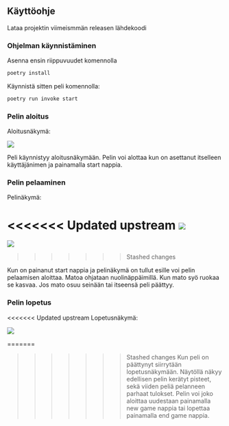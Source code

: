 ## Käyttöohje

Lataa projektin viimeismmän releasen lähdekoodi

### Ohjelman käynnistäminen

Asenna ensin riippuvuudet komennolla

```bash
poetry install
```
Käynnistä sitten peli komennolla:

```bash
poetry run invoke start
```
### Pelin aloitus

Aloitusnäkymä:

![](https://github.com/sannilatvala/ot-harjoitustyo/assets/119106675/3e44eb7e-40a3-4082-becc-09d3bd93a5d0)

Peli käynnistyy aloitusnäkymään. Pelin voi alottaa kun on asettanut itselleen käyttäjänimen ja painamalla start nappia.

### Pelin pelaaminen

Pelinäkymä:

<<<<<<< Updated upstream
![](https://github.com/sannilatvala/ot-harjoitustyo/assets/119106675/f667ebd8-9207-4ca0-b9b4-65f5c480f0d3)
=======
![](https://github.com/sannilatvala/ot-harjoitustyo/assets/119106675/bc63426a-d865-4003-931e-04ad88abf97f)
>>>>>>> Stashed changes

Kun on painanut start nappia ja pelinäkymä on tullut esille voi pelin pelaamisen aloittaa. Matoa ohjataan nuolinäppäimillä. Kun mato syö ruokaa se kasvaa. Jos mato osuu seinään tai itseensä peli päättyy.

### Pelin lopetus

<<<<<<< Updated upstream
Lopetusnäkymä:

![](https://github.com/sannilatvala/ot-harjoitustyo/assets/119106675/f6746bf8-90fc-4d0c-b365-04ed105b5005)

=======
>>>>>>> Stashed changes
Kun peli on päättynyt siirrytään lopetusnäkymään. Näytöllä näkyy edellisen pelin kerätyt pisteet, sekä viiden peliä pelanneen parhaat tulokset. Pelin voi joko aloittaa uudestaan painamalla new game nappia tai lopettaa painamalla end game nappia.
